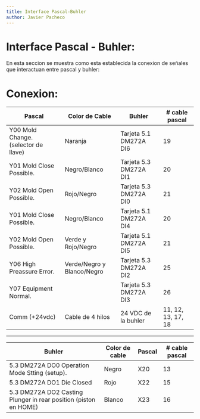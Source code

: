 ```yaml
---
title: Interface Pascal-Buhler
author: Javier Pacheco
---
```


# Interface Pascal - Buhler:
En esta seccion se muestra como esta establecida la conexion de señales que
interactuan entre pascal  y buhler:

# Conexion:
| Pascal                               | Color de Cable             | Buhler                 | # cable pascal     |
|--------------------------------------|----------------------------|------------------------|--------------------|
| Y00 Mold Change. (selector de llave) | Naranja                    | Tarjeta 5.1 DM272A DI6 | 19                 |
| Y01 Mold Close Possible.             | Negro/Blanco               | Tarjeta 5.3 DM272A DI1 | 20                 |
| Y02 Mold Open Possible.              | Rojo/Negro                 | Tarjeta 5.3 DM272A DI0 | 21                 |
| Y01 Mold Close Possible.             | Negro/Blanco               | Tarjeta 5.1 DM272A DI4 | 20                 |
| Y02 Mold Open Possible.              | Verde y Rojo/Negro         | Tarjeta 5.1 DM272A DI5 | 21                 |
| Y06 High Preassure Error.            | Verde/Negro y Blanco/Negro | Tarjeta 5.3 DM272A DI2 | 25                 |
| Y07 Equipment Normal.                |                            | Tarjeta 5.3 DM272A DI3 | 26                 |
| Comm (+24vdc)                        | Cable de 4 hilos           | 24 VDC de la buhler    | 11, 12, 13, 17, 18 |

---

| Buhler                                                           | Color de cable | Pascal | # cable pascal |
|------------------------------------------------------------------|----------------|--------|----------------|
| 5.3 DM272A DO0 Operation Mode Stting (setup).                    | Negro          | X20    | 13             |
| 5.3 DM272A DO1 Die Closed                                        | Rojo           | X22    | 15             |
| 5.3 DM272A DO2 Casting Plunger in rear position (piston en HOME) | Blanco         | X23    | 16             |

 
